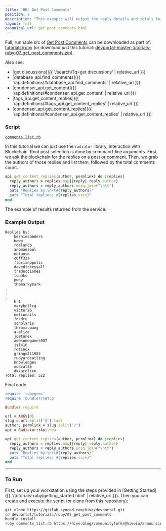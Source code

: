 ```yaml
---
title: 'RB: Get Post Comments'
position: 7
description: "This example will output the reply details and totals for the post/comment passed as an argument to the script."
layout: full
canonical_url: get_post_comments.html
---
```

Full, runnable src of [Get Post Comments](https://gitlab.syncad.com/hive/devportal/-/tree/master/tutorials/ruby/07_get_post_comments) can be downloaded as part of: [tutorials/ruby](https://gitlab.syncad.com/hive/devportal/-/tree/master/tutorials/ruby) (or download just this tutorial: [devportal-master-tutorials-ruby-07_get_post_comments.zip](https://gitlab.syncad.com/hive/devportal/-/archive/master/devportal-master.zip?path=tutorials/ruby/07_get_post_comments)).

Also see:
* [get discussions]({{ '/search/?q=get discussions' | relative_url }})
* [database_api.find_comments]({{ '/apidefinitions/#database_api.find_comments' | relative_url }})
* [condenser_api.get_content]({{ '/apidefinitions/#condenser_api.get_content' | relative_url }})
* [tags_api.get_content_replies]({{ '/apidefinitions/#tags_api.get_content_replies' | relative_url }})
* [condenser_api.get_content_replies]({{ '/apidefinitions/#condenser_api.get_content_replies' | relative_url }})

### Script

[`comments_list.rb`](https://gitlab.syncad.com/hive/devportal/-/blob/master/tutorials/ruby/07_get_post_comments/comments_list.rb)

In this tutorial we can just use the `radiator` library, interaction with Blockchain.  Root post selection is done by command-line arguments.  First, we ask the blockchain for the replies on a post or comment.  Then, we grab the authors of those replies and list them, followed by the total comments count.

```ruby
api.get_content_replies(author, permlink) do |replies|
  reply_authors = replies.map{|reply| reply.author}
  reply_authors = reply_authors.uniq.join("\n\t")
  puts "Replies by:\n\t#{reply_authors}"
  puts "Total replies: #{replies.size}"
end
```

The example of results returned from the service:

### Example Output

```
Replies by:
	berniesanders
	howo
	roelandp
	anomadsoul
	netuoso
	c0ff33a
	florianopolis
	davedickeyyall
	traducciones
	tsnaks
	pwny
	themarkymark
.
.
.
	hr1
	marybellrg
	victor26
	nelsonnils
	fozdru
	scholaris
	thromaspang
	a-alice
	joetunex
	awesomegames007
	jsl416
	retinox
	gringo211985
	rudyardcatling
	knowledges
	mudcat36
	dkkarolien
Total replies: 522
```

Final code:

```ruby
require 'rubygems'
require 'bundler/setup'

Bundler.require

url = ARGV[0]
slug = url.split('@').last
author, permlink = slug.split('/')
api = Radiator::Api.new

api.get_content_replies(author, permlink) do |replies|
  reply_authors = replies.map{|reply| reply.author}
  reply_authors = reply_authors.uniq.join("\n\t")
  puts "Replies by:\n\t#{reply_authors}"
  puts "Total replies: #{replies.size}"
end

```

---

### To Run

First, set up your workstation using the steps provided in [Getting Started]({{ '/tutorials-ruby/getting_started.html' | relative_url }}).  Then you can create and execute the script (or clone from this repository):

```bash
git clone https://gitlab.syncad.com/hive/devportal.git
cd devportal/tutorials/ruby/07_get_post_comments
bundle install
ruby comments_list.rb https://hive.blog/communityfork/@hiveio/announcing-the-launch-of-hive-blockchain
```
